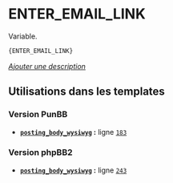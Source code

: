 # ENTER_EMAIL_LINK


Variable.

```html
{ENTER_EMAIL_LINK}
```

[*Ajouter une description*](https://fa-tvars.appspot.com/var/ENTER_EMAIL_LINK)

## Utilisations dans les templates

### Version PunBB
* __[`posting_body_wysiwyg`](../tpl/var/punbb/posting_body_wysiwyg.md#readme) :__ ligne [`183`](../tpl/src/punbb/posting_body_wysiwyg.tpl#L183)

### Version phpBB2
* __[`posting_body_wysiwyg`](../tpl/var/subsilver/posting_body_wysiwyg.md#readme) :__ ligne [`243`](../tpl/src/subsilver/posting_body_wysiwyg.tpl#L243)